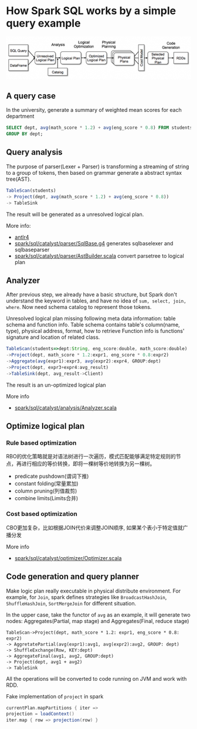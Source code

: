 # How Spark SQL works by a simple query example

<img src="../resources/spark_sql_paper_flow.png" alt="spark_sql_paper_flow" width="600"/>
<br/>

## A query case
In the university, generate a summary of weighted mean scores for each department

```sql
SELECT dept, avg(math_score * 1.2) + avg(eng_score * 0.8) FROM students
GROUP BY dept;
```

## Query analysis
The purpose of parser(Lexer + Parser) is transforming a streaming of string to a group of tokens, then based on grammar generate a abstract syntax tree(AST).  


```js
TableScan(students)
-> Project(dept, avg(math_score * 1.2) + avg(eng_score * 0.8))
-> TableSink
```
The result will be generated as a unresolved logical plan.

More info:
- [antlr4](https://github.com/antlr/antlr4)
- [spark/sql/catalyst/parser/SqlBase.g4](https://github.com/apache/spark/blob/master/sql/catalyst/src/main/antlr4/org/apache/spark/sql/catalyst/parser/SqlBase.g4) generates sqlbaselexer and sqlbaseparser
-  [spark/sql/catalyst/parser/AstBuilder.scala](https://github.com/apache/spark/blob/master/sql/catalyst/src/main/scala/org/apache/spark/sql/catalyst/parser/AstBuilder.scala) convert parsetree to logical plan


## Analyzer
After previous step, we already have a basic structure, but Spark don't understand the keyword in tables, and have no idea of `sum, select, join, where`.  Now need schema catalog to represent those tokens.  

Unresolved logical plan missing following meta data information: table schema and function info.  Table schema contains table's column(name, type), physical address, format, how to retrieve
Function info is functions' signature and location of related class.

```js
TableScan(students=>dept:String, eng_score:double, math_score:double)
->Project(dept, math_score * 1.2:expr1, eng_score * 0.8:expr2)
->Aggregate(avg(expr1):expr3, avg(expr2):expr4, GROUP:dept)
->Project(dept, expr3+expr4:avg_result)
->TableSink(dept, avg_result->Client)
```
The result is an un-optimized logical plan

More info
- [spark/sql/catalyst/analysis/Analyzer.scala](https://github.com/apache/spark/blob/8d5ef2f766166cce3cc7a15a98ec016050ede4d8/sql/catalyst/src/main/scala/org/apache/spark/sql/catalyst/analysis/Analyzer.scala#L201)


## Optimize logical plan
### Rule based optimization

RBO的优化策略就是对语法树进行一次遍历，模式匹配能够满足特定规则的节点，再进行相应的等价转换，即将一棵树等价地转换为另一棵树。

- predicate pushdown(谓词下推)
- constant folding(常量累加)
- column pruning(列值裁剪)
- combine limits(Limits合并)


### Cost based optimization
CBO更加复杂，比如根据JOIN代价来调整JOIN顺序, 如果某个表小于特定值就广播分发


More info
- [spark/sql/catalyst/optimizer/Optimizer.scala](https://github.com/apache/spark/blob/master/sql/catalyst/src/main/scala/org/apache/spark/sql/catalyst/optimizer/Optimizer.scala)

## Code generation and query planner

Make logic plan really executable in physical distribute environment.  For example, for `Join`, spark defines strategies like `BroadcastHashJoin`, `ShuffleHashJoin`, `SortMergeJoin` for different situation.

In the upper case, take the functor of `avg` as an example,  it will generate two nodes: Aggregates(Partial, map stage) and Aggregates(Final, reduce stage)  

```
TableScan->Project(dept, math_score * 1.2: expr1, eng_score * 0.8: expr2)
-> AggretatePartial(avg(expr1):avg1, avg(expr2):avg2, GROUP: dept)
-> ShuffleExchange(Row, KEY:dept)
-> AggregateFinal(avg1, avg2, GROUP:dept)
-> Project(dept, avg1 + avg2)
-> TableSink
```
All the operations will be converted to code running on JVM and work with RDD.

Fake implementation of `project` in spark
```scala
currentPlan.mapPartitions { iter =>
projection = loadContext()
iter.map { row => projection(row) } 
```





